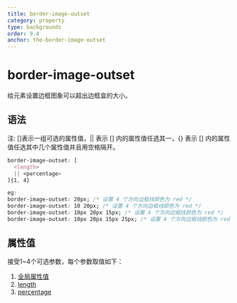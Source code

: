 ```yaml
---
title: border-image-outset
category: property
type: backgrounds
order: 9.4
anchor: the-border-image-outset
---
```


# border-image-outset

给元素设置边框图象可以超出边框盒的大小。

## 语法

注: []表示一组可选的属性值，|| 表示 [] 内的属性值任选其一，{} 表示 [] 内的属性值任选其中几个属性值并且用空格隔开。

```css
border-image-outset: [
  <length>
  || <percentage>
]{1, 4}

eg:
border-image-outset: 20px; /* 设置 4 个方向边框线颜色为 red */
border-image-outset: 10 20px; /* 设置 4 个方向边框线颜色为 red */
border-image-outset: 10px 20px 15px; /* 设置 4 个方向边框线颜色为 red */
border-image-outset: 10px 20px 15px 25px; /* 设置 4 个方向边框线颜色为 red */
```

## 属性值

接受1~4个可选参数，每个参数取值如下：

1. [全局属性值](/front-end/CSS/values#anchor-值类型)
1. [length](/front-end/CSS/values#anchor-值类型)
1. [percentage](/front-end/CSS/values#anchor-值类型)
